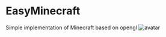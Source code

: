 # EasyMinecraft
Simple implementation of Minecraft based on opengl
![avatar](http://vpn.vnkmx.xyz/images/Snipaste_2018-12-20_12-41-15.jpg)

